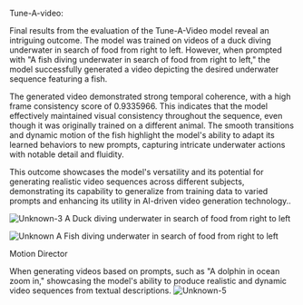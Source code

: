 Tune-A-video:


Final results from the evaluation of the Tune-A-Video model reveal an intriguing outcome. The model was trained on videos of a duck diving underwater in search of food from right to left. However, when prompted with "A fish diving underwater in search of food from right to left," the model successfully generated a video depicting the desired underwater sequence featuring a fish.

The generated video demonstrated strong temporal coherence, with a high frame consistency score of 0.9335966. This indicates that the model effectively maintained visual consistency throughout the sequence, even though it was originally trained on a different animal. The smooth transitions and dynamic motion of the fish highlight the model's ability to adapt its learned behaviors to new prompts, capturing intricate underwater actions with notable detail and fluidity.

This outcome showcases the model's versatility and its potential for generating realistic video sequences across different subjects, demonstrating its capability to generalize from training data to varied prompts and enhancing its utility in AI-driven video generation technology..

![Unknown-3](https://github.com/user-attachments/assets/b210c540-be25-4d1e-a94c-4f70d41f9ff0)
A Duck diving underwater in search of food from right to left

![Unknown](https://github.com/user-attachments/assets/51b9b718-213a-47b6-b21e-3b8c3013f90e)
A Fish diving underwater in search of food from right to left


Motion Director

When generating videos based on prompts, such as "A dolphin in ocean zoom in," showcasing the model's ability to produce realistic and dynamic video sequences from textual descriptions.
![Unknown-5](https://github.com/user-attachments/assets/96643422-25e3-4bc1-a6a9-34b6ded9ade7)
